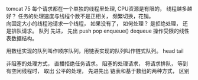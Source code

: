 tomcat 75 每个请求都在一个单独的线程里处理, 
CPU资源是有限的，  线程越多越好？
任务的处理速度与线程个数不是正相关， 频繁切换，花销。  
向固定大小的线程池请求一个线程， 如果没有了， 如何处理？ 是拒绝处理， 还是排队请求。 
队列  先进， 先出  push  pop   enqueue()  dequeue
操作受限的线性表数据结构。

用数组实现的队列叫作顺序队列，用链表实现的队列叫作链式队列。
head  tail 

非阻塞的处理方式， 直播拒绝任务请求。 
阻塞的处理请求， 将请求排队， 等到有空闲线程时， 取出
公平的处理， 先进先出 
链表和基于数组的两种方式， 区别